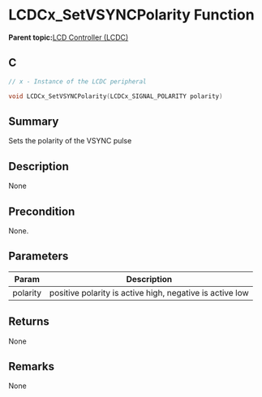 # LCDCx\_SetVSYNCPolarity Function

**Parent topic:**[LCD Controller \(LCDC\)](GUID-6C399A67-3956-464B-9055-02C390FC3228.md)

## C

```c
// x - Instance of the LCDC peripheral

void LCDCx_SetVSYNCPolarity(LCDCx_SIGNAL_POLARITY polarity)
```

## Summary

Sets the polarity of the VSYNC pulse

## Description

None

## Precondition

None.

## Parameters

|Param|Description|
|-----|-----------|
|polarity|positive polarity is active high, negative is active low|

## Returns

None

## Remarks

None

